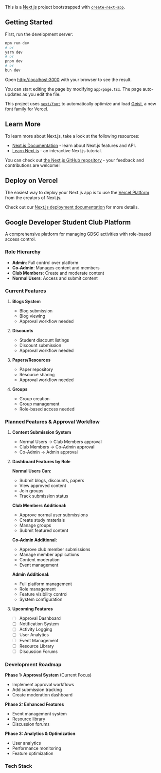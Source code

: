 This is a [Next.js](https://nextjs.org) project bootstrapped with [`create-next-app`](https://nextjs.org/docs/app/api-reference/cli/create-next-app).

## Getting Started

First, run the development server:

```bash
npm run dev
# or
yarn dev
# or
pnpm dev
# or
bun dev
```

Open [http://localhost:3000](http://localhost:3000) with your browser to see the result.

You can start editing the page by modifying `app/page.tsx`. The page auto-updates as you edit the file.

This project uses [`next/font`](https://nextjs.org/docs/app/building-your-application/optimizing/fonts) to automatically optimize and load [Geist](https://vercel.com/font), a new font family for Vercel.

## Learn More

To learn more about Next.js, take a look at the following resources:

- [Next.js Documentation](https://nextjs.org/docs) - learn about Next.js features and API.
- [Learn Next.js](https://nextjs.org/learn) - an interactive Next.js tutorial.

You can check out [the Next.js GitHub repository](https://github.com/vercel/next.js) - your feedback and contributions are welcome!

## Deploy on Vercel

The easiest way to deploy your Next.js app is to use the [Vercel Platform](https://vercel.com/new?utm_medium=default-template&filter=next.js&utm_source=create-next-app&utm_campaign=create-next-app-readme) from the creators of Next.js.

Check out our [Next.js deployment documentation](https://nextjs.org/docs/app/building-your-application/deploying) for more details.

## Google Developer Student Club Platform

A comprehensive platform for managing GDSC activities with role-based access control.

### Role Hierarchy
- **Admin**: Full control over platform
- **Co-Admin**: Manages content and members
- **Club Members**: Create and moderate content
- **Normal Users**: Access and submit content

### Current Features
1. **Blogs System**
   - Blog submission
   - Blog viewing
   - Approval workflow needed

2. **Discounts**
   - Student discount listings
   - Discount submission
   - Approval workflow needed

3. **Papers/Resources**
   - Paper repository
   - Resource sharing
   - Approval workflow needed

4. **Groups**
   - Group creation
   - Group management
   - Role-based access needed

### Planned Features & Approval Workflow

1. **Content Submission System**
   - Normal Users → Club Members approval
   - Club Members → Co-Admin approval
   - Co-Admin → Admin approval

2. **Dashboard Features by Role**
   
   **Normal Users Can:**
   - Submit blogs, discounts, papers
   - View approved content
   - Join groups
   - Track submission status

   **Club Members Additional:**
   - Approve normal user submissions
   - Create study materials
   - Manage groups
   - Submit featured content

   **Co-Admin Additional:**
   - Approve club member submissions
   - Manage member applications
   - Content moderation
   - Event management

   **Admin Additional:**
   - Full platform management
   - Role management
   - Feature visibility control
   - System configuration

3. **Upcoming Features**
   - [ ] Approval Dashboard
   - [ ] Notification System
   - [ ] Activity Logging
   - [ ] User Analytics
   - [ ] Event Management
   - [ ] Resource Library
   - [ ] Discussion Forums

### Development Roadmap

**Phase 1: Approval System** (Current Focus)
- Implement approval workflows
- Add submission tracking
- Create moderation dashboard

**Phase 2: Enhanced Features**
- Event management system
- Resource library
- Discussion forums

**Phase 3: Analytics & Optimization**
- User analytics
- Performance monitoring
- Feature optimization

### Tech Stack
